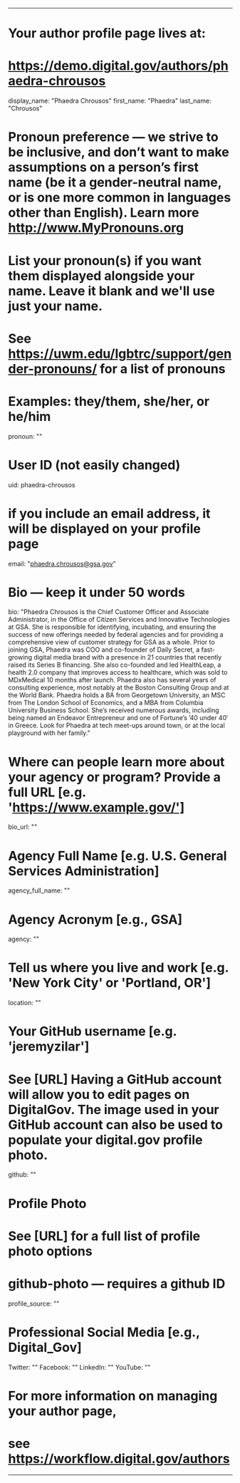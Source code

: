 
---

# Your author profile page lives at:
# https://demo.digital.gov/authors/phaedra-chrousos

display_name: "Phaedra Chrousos"
first_name: "Phaedra"
last_name: "Chrousos"

# Pronoun preference — we strive to be inclusive, and don’t want to make assumptions on a person’s first name (be it a gender-neutral name, or is one more common in languages other than English). Learn more http://www.MyPronouns.org
# List your pronoun(s) if you want them displayed alongside your name. Leave it blank and we'll use just your name.
# See https://uwm.edu/lgbtrc/support/gender-pronouns/ for a list of pronouns
# Examples: they/them, she/her, or he/him
pronoun: ""

# User ID (not easily changed)
uid: phaedra-chrousos

# if you include an email address, it will be displayed on your profile page
email: "phaedra.chrousos@gsa.gov"

# Bio — keep it under 50 words
bio: "Phaedra Chrousos is the Chief Customer Officer and Associate Administrator, in the Office of Citizen Services and Innovative Technologies at GSA. She is responsible for identifying, incubating, and ensuring the success of new offerings needed by federal agencies and for providing a comprehensive view of customer strategy for GSA as a whole. Prior to joining GSA, Phaedra was COO and co-founder of Daily Secret, a fast-growing digital media brand with a presence in 21 countries that recently raised its Series B financing. She also co-founded and led HealthLeap, a health 2.0 company that improves access to healthcare, which was sold to MDxMedical 10 months after launch. Phaedra also has several years of consulting experience, most notably at the Boston Consulting Group and at the World Bank. Phaedra holds a BA from Georgetown University, an MSC from The London School of Economics, and a MBA from Columbia University Business School. She’s received numerous awards, including being named an Endeavor Entrepreneur and one of Fortune’s ’40 under 40′ in Greece. Look for Phaedra at tech meet-ups around town, or at the local playground with her family."

# Where can people learn more about your agency or program? Provide a full URL [e.g. 'https://www.example.gov/']
bio_url: ""

# Agency Full Name [e.g. U.S. General Services Administration]
agency_full_name: ""

# Agency Acronym [e.g., GSA]
agency: ""

# Tell us where you live and work [e.g. 'New York City' or 'Portland, OR']
location: ""

# Your GitHub username [e.g. 'jeremyzilar']
# See [URL] Having a GitHub account will allow you to edit pages on DigitalGov. The image used in your GitHub account can also be used to populate your digital.gov profile photo.
github: ""

# Profile Photo
# See [URL] for a full list of profile photo options
# github-photo — requires a github ID
profile_source: ""

# Professional Social Media [e.g., Digital_Gov]
Twitter: ""
Facebook: ""
LinkedIn: ""
YouTube: ""

# For more information on managing your author page,
# see https://workflow.digital.gov/authors

---
